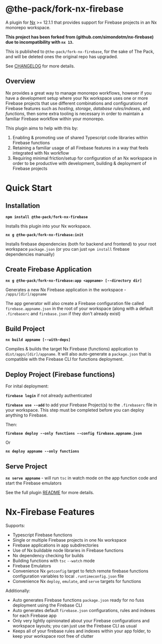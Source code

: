# @the-pack/fork-nx-firebase

A plugin for [Nx](https://nx.dev) >= 12.1.1 that provides support for Firebase projects in an Nx monorepo workspace.

**This project has been forked from (github.com/simondotm/nx-firebase) due to incompatibility with `nx 13`.**

This is published to `@the-pack/fork-nx-firebase`, for the sake of The Pack, and will be deleted ones the original repo has upgraded.

See [CHANGELOG](https://github.com/simondotm/nx-firebase/blob/main/CHANGELOG.md) for more details.

## Overview

Nx provides a great way to manage monorepo workflows, however if you have a development setup where your Nx workspace uses one or more Firebase projects that use different combinations and configurations of Firebase features such as _hosting_, _storage_, _database rules/indexes_, and _functions_, then some extra tooling is necessary in order to maintain a familiar Firebase workflow within your monorepo.

This plugin aims to help with this by:

1. Enabling & promoting use of shared Typescript code libraries within Firebase functions
2. Retaining a familiar usage of all Firebase features in a way that feels integrated with Nx workflow
3. Requiring minimal friction/setup for configuration of an Nx workspace in order to be productive with development, building & deployment of Firebase projects

# Quick Start

## Installation

**`npm install @the-pack/fork-nx-firebase`**

Installs this plugin into your Nx workspace.

**`nx g @the-pack/fork-nx-firebase:init`**

Installs firebase dependencies (both for backend and frontend) to your root workspace `package.json` (or you can just `npm install` firebase dependencies manually)

## Create Firebase Application

**`nx g @the-pack/fork-nx-firebase:app <appname> [--directory dir]`**

Generates a new Nx Firebase application in the workspace - `/apps/[dir]/appname`

The app generator will also create a Firebase configuration file called `firebase.appname.json` in the root of your workspace (along with a default `.firebaserc` and `firebase.json` if they don't already exist)

## Build Project

**`nx build appname [--with-deps]`**

Compiles & builds the target Nx Firebase (functions) application to `dist/apps/[dir]/appname`. It will also auto-generate a `package.json` that is compatible with the Firebase CLI for functions deployment.

## Deploy Project (Firebase functions)

For inital deployment:

**`firebase login`** if not already authenticated

**`firebase use --add`** to add your Firebase Project(s) to the `.firebaserc` file in your workspace. This step must be completed before you can deploy anything to Firebase.

Then:

**`firebase deploy --only functions --config firebase.appname.json`**

Or

**`nx deploy appname --only functions`**

## Serve Project

**`nx serve appname`** - will run `tsc` in watch mode on the app function code and start the Firebase emulators

See the full plugin [README](https://github.com/simondotm/nx-firebase/blob/main/README.md) for more details.

# Nx-Firebase Features

Supports:

- Typescript Firebase functions
- Single or multiple Firebase projects in one Nx workspace
- Firebase applications in app subdirectories
- Use of Nx buildable node libraries in Firebase functions
- Nx dependency checking for builds
- Building functions with `tsc` `--watch` mode
- Firebase Emulators
- Convenience Nx `getconfig` target to fetch remote firebase functions configuration variables to local `.runtimeconfig.json` file
- Convenience Nx `deploy`, `emulate`, and `serve` targets for functions

Additionally:

- Auto generates Firebase functions `package.json` ready for no fuss deployment using the Firebase CLI
- Auto generates default `firebase.json` configurations, rules and indexes for each Firebase app
- Only very lightly opinionated about your Firebase configurations and workspace layouts; you can just use the Firebase CLI as usual
- Keeps all of your firebase rules and indexes within your app folder, to keep your workspace root free of clutter
